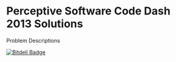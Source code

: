 Perceptive Software Code Dash 2013 Solutions
============


Problem Descriptions





[![Bitdeli Badge](https://d2weczhvl823v0.cloudfront.net/josherr/codedash2013/trend.png)](https://bitdeli.com/free "Bitdeli Badge")

